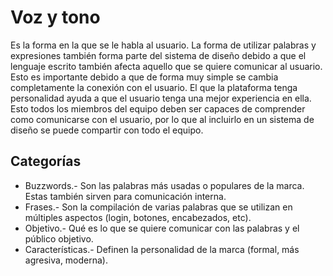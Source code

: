 # Voz y tono

Es la forma en la que se le habla al usuario. La forma de utilizar palabras y expresiones también forma parte del sistema de diseño debido a que el lenguaje escrito también afecta aquello que se quiere comunicar al usuario. Esto es importante debido a que de forma muy simple se cambia completamente la conexión con el usuario. El que la plataforma tenga personalidad ayuda a que el usuario tenga una mejor experiencia en ella. Esto todos los miembros del equipo deben ser capaces de comprender como comunicarse con el usuario, por lo que al incluirlo en un sistema de diseño se puede compartir con todo el equipo.

## Categorías

- Buzzwords.- Son las palabras más usadas o populares de la marca. Estas también sirven para comunicación interna.
- Frases.- Son la compilación de varias palabras que se utilizan en múltiples aspectos (login, botones, encabezados, etc).
- Objetivo.- Qué es lo que se quiere comunicar con las palabras y el público objetivo.
- Características.- Definen la personalidad de la marca (formal, más agresiva, moderna).
